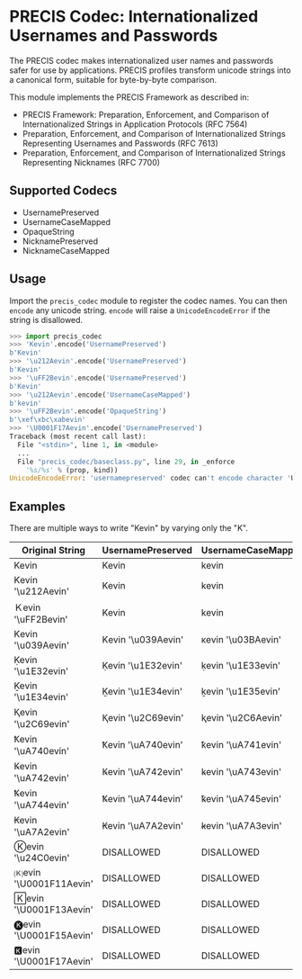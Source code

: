 # PRECIS Codec: Internationalized Usernames and Passwords

The PRECIS codec makes internationalized user names and passwords safer for use by applications. 
PRECIS profiles transform unicode strings into a canonical form, suitable for byte-by-byte comparison.

This module implements the PRECIS Framework as described in:

- PRECIS Framework: Preparation, Enforcement, and Comparison of Internationalized Strings in Application Protocols (RFC 7564)
- Preparation, Enforcement, and Comparison of Internationalized Strings Representing Usernames and Passwords (RFC 7613)
- Preparation, Enforcement, and Comparison of Internationalized Strings Representing Nicknames (RFC 7700)

## Supported Codecs

- UsernamePreserved
- UsernameCaseMapped
- OpaqueString
- NicknamePreserved
- NicknameCaseMapped

## Usage

Import the `precis_codec` module to register the codec names. You can then `encode` any unicode string. `encode` will raise a `UnicodeEncodeError` if the string is disallowed.

```python
>>> import precis_codec
>>> 'Kevin'.encode('UsernamePreserved')
b'Kevin'
>>> '\u212Aevin'.encode('UsernamePreserved')
b'Kevin'
>>> '\uFF2Bevin'.encode('UsernamePreserved')
b'Kevin'
>>> '\u212Aevin'.encode('UsernameCaseMapped')
b'kevin'
>>> '\uFF2Bevin'.encode('OpaqueString')
b'\xef\xbc\xabevin'
>>> '\U0001F17Aevin'.encode('UsernamePreserved')
Traceback (most recent call last):
  File "<stdin>", line 1, in <module>
  ...
  File "precis_codec/baseclass.py", line 29, in _enforce
    '%s/%s' % (prop, kind))
UnicodeEncodeError: 'usernamepreserved' codec can't encode character 'U0001f17a' in position 0: FREE_PVAL/symbols
```

## Examples

There are multiple ways to write "Kevin" by varying only the "K".

Original String|UsernamePreserved|UsernameCaseMapped
---------------|-----------------|------------------
Kevin | Kevin | kevin
&#x212A;evin '\u212Aevin' | Kevin | kevin
&#xFF2B;evin '\uFF2Bevin' | Kevin | kevin
&#x039A;evin '\u039Aevin' | &#x039A;evin '\u039Aevin' | &#x03BA;evin '\u03BAevin'
&#x1e32;evin '\u1E32evin' | &#x1e32;evin '\u1E32evin' | &#x1E33;evin '\u1E33evin'
&#x1E34;evin '\u1E34evin' | &#x1E34;evin '\u1E34evin' | &#x1E35;evin '\u1E35evin'
&#x2c69;evin '\u2C69evin' | &#x2c69;evin '\u2C69evin' | &#x2C6A;evin '\u2C6Aevin'
&#xA740;evin '\uA740evin' | &#xA740;evin '\uA740evin' | &#xA741;evin '\uA741evin'
&#xA742;evin '\uA742evin' | &#xA742;evin '\uA742evin' | &#xA743;evin '\uA743evin'
&#xA744;evin '\uA744evin' | &#xA744;evin '\uA744evin' | &#xA745;evin '\uA745evin'
&#xA7A2;evin '\uA7A2evin' | &#xA7A2;evin '\uA7A2evin' | &#xA7A3;evin '\uA7A3evin'
&#x24C0;evin '\u24C0evin'  | DISALLOWED | DISALLOWED
&#x1F11A;evin '\U0001F11Aevin' | DISALLOWED | DISALLOWED
&#x1F13A;evin '\U0001F13Aevin' | DISALLOWED | DISALLOWED
&#x1F15A;evin '\U0001F15Aevin' | DISALLOWED | DISALLOWED
&#x1F17A;evin '\U0001F17Aevin' | DISALLOWED | DISALLOWED
